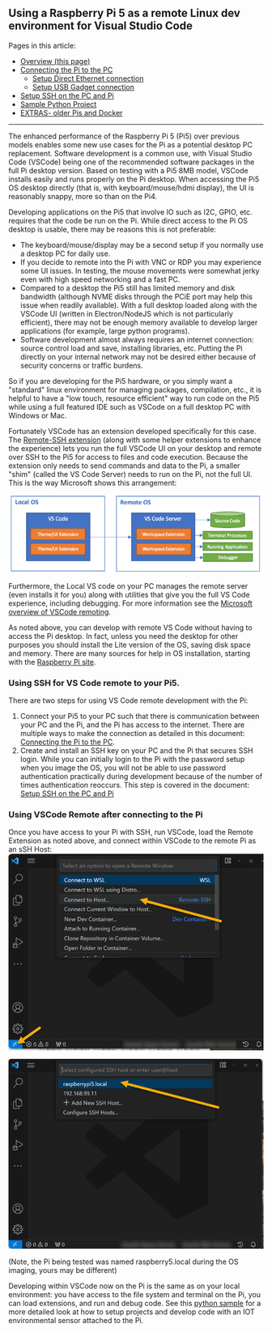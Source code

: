 ## Using a Raspberry Pi 5 as a remote Linux dev environment for Visual Studio Code

Pages in this article:
- [Overview (this page)](./)
- [Connecting the Pi to the PC](rpi-connect-pc.md)
  - [Setup Direct Ethernet connection](rpi-vscode-ethernet)
  - [Setup USB Gadget connection](rpi-usb-gadget)
- [Setup SSH on the PC and Pi](rpi-ssh-vscode-setup)
- [Sample Python Project](python_sample_project)
- [EXTRAS- older Pis and Docker](rpi-vscode-extras.md)
<hr />
The enhanced performance of the Raspberry Pi 5 (Pi5) over previous models enables some new use cases for the Pi as a potential desktop PC replacement.  Software development is a common use, with Visual Studio Code (VSCode) being one of the recommended software packages in the full Pi desktop version.  Based on testing with a Pi5 8MB model, VSCode installs easily and runs properly on the Pi desktop.  When accessing the Pi5 OS desktop directly (that is, with keyboard/mouse/hdmi display), the UI is reasonably snappy, more so than on the Pi4.

Developing applications on the Pi5 that involve IO such as I2C, GPIO, etc. requires that the code be run on the Pi.  While direct access to the Pi OS desktop is usable, there may be reasons this is not preferable:
* The keyboard/mouse/display may be a second setup if you normally use a desktop PC for daily use.
* If you decide to remote into the Pi with VNC or RDP you may experience some UI issues.  In testing, the mouse movements were somewhat jerky even with high speed networking and a fast PC.
* Compared to a desktop the Pi5 still has limited memory and disk bandwidth (although NVME disks through the PCiE port may help this issue when readily available).  With a full desktop loaded along with the VSCode UI (written in Electron/NodeJS which is not particularly efficient), there may not be enough memory available to develop larger applications (for example, large python programs).
* Software development almost always requires an internet connection: source control load and save, installing libraries, etc.  Putting the Pi directly on your internal network may not be desired either because of security concerns or traffic burdens.

So if you are developing for the Pi5 hardware, or you simply want a "standard" linux environment for managing packages, compilation, etc., it is helpful to have a "low touch, resource efficient" way to run code on the Pi5 while using a full featured IDE such as VSCode on a full desktop PC with Windows or Mac.

Fortunately VSCode has an extension developed specifically for this case.  The [Remote-SSH extension](https://marketplace.visualstudio.com/items?itemName=ms-vscode-remote.remote-ssh) (along with some helper extensions to enhance the experience) lets you run the full VSCode UI on your desktop and remote over SSH to the Pi5 for access to files and code execution.  Because the extension only needs to send commands and data to the Pi, a smaller "shim" (called the VS Code Server) needs to run on the Pi, not the full UI. This is the way Microsoft shows this arrangement:

![Alt text](images/image.png)

Furthermore, the Local VS code on your PC manages the remote server (even installs it for you) along with utilities that give you the full VS Code experience, including debugging.  For more information see the 
[Microsoft overview of VSCode remoting](https://code.visualstudio.com/docs/remote/remote-overview).

As noted above, you can develop with remote VS Code without having to access the Pi desktop.  In fact, unless you need the desktop for other purposes you should install the Lite version of the OS, saving disk space and memory.  There are many sources for help in OS installation, starting with the [Raspberry Pi site](https://www.raspberrypi.com/documentation/computers/getting-started.html#installing-the-operating-system).

### Using SSH for VS Code remote to your Pi5. 

There are two steps for using VS Code remote development with the Pi:
1. Connect your Pi5 to your PC such that there is communication between your PC and the Pi, and the Pi has access to the internet. There are multiple ways to make the connection as detailed in this document: [Connecting the Pi to the PC](rpi-connect-pc.md).
2. Create and install an SSH key on your PC and the Pi that secures SSH login.  While you can initially login to the Pi with the password setup when you image the OS, you will not be able to use password authentication practically during development because of the number of times authentication reoccurs.  This step is covered in the document: [Setup SSH on the PC and Pi](rpi-ssh-vscode-setup.md)

### Using VSCode Remote after connecting to the Pi
Once you have access to your Pi with SSH, run VSCode, load the Remote Extension as noted above, and connect within VSCode to the remote Pi as an sSH Host:
![remote-1](images/remote-1.png)

![remote-2](images/remote-2.png)

(Note, the Pi being tested was named raspberry5.local during the OS imaging, yours may be different)

Developing within VSCode now on the Pi is the same as on your local environment: you have access to the file system and terminal on the Pi, you can load extensions, and run and debug code.  See this [python sample](python_sample_project.md) for a more detailed look at how to setup projects and develop code with an IOT environmental sensor attached to the Pi.

